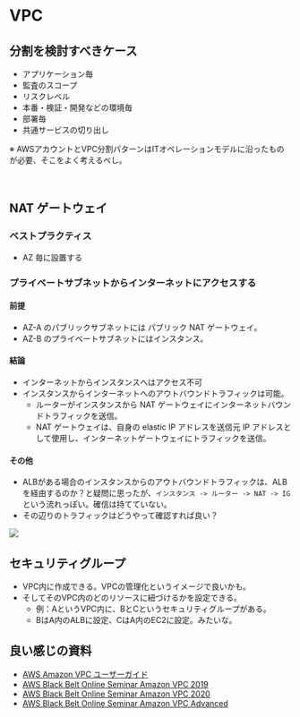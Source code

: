 # VPC
## 分割を検討すべきケース
- アプリケーション毎
- 監査のスコープ
- リスクレベル
- 本番・検証・開発などの環境毎
- 部署毎
- 共通サービスの切り出し

※ AWSアカウントとVPC分割パターンはITオペレーションモデルに沿ったものが必要、そこをよく考えるべし。

<br>

## NAT ゲートウェイ

### ベストプラクティス
- AZ 毎に設置する

### プライベートサブネットからインターネットにアクセスする

#### 前提
- AZ-A のパブリックサブネットには パブリック NAT ゲートウェイ。
- AZ-B のプライベートサブネットにはインスタンス。

#### 結論
- インターネットからインスタンスへはアクセス不可
- インスタンスからインターネットへのアウトバウンドトラフィックは可能。
  - ルーターがインスタンスから NAT ゲートウェイにインターネットバウンドトラフィックを送信。
  - NAT ゲートウェイは、自身の elastic IP アドレスを送信元 IP アドレスとして使用し、インターネットゲートウェイにトラフィックを送信。

#### その他
- ALBがある場合のインスタンスからのアウトバウンドトラフィックは、ALBを経由するのか？と疑問に思ったが、`インスタンス -> ルーター -> NAT -> IG` という流れっぽい。確信は持てていない。
- その辺りのトラフィックはどうやって確認すれば良い？

<img src="https://docs.aws.amazon.com/ja_jp/vpc/latest/userguide/images/nat-gateway-diagram.png">  

<br>

## セキュリティグループ
- VPC内に作成できる。VPCの管理化というイメージで良いかも。
- そしてそのVPC内のどのリソースに紐づけるかを設定できる。
  - 例：AというVPC内に、BとCというセキュリティグループがある。
  - BはA内のALBに設定、CはA内のEC2に設定。みたいな。 

## 良い感じの資料
- [AWS Amazon VPC ユーザーガイド](https://docs.aws.amazon.com/ja_jp/vpc/latest/userguide/what-is-amazon-vpc.html)
- [AWS Black Belt Online Seminar Amazon VPC 2019](https://youtu.be/aHEVvsk6pkI)
- [AWS Black Belt Online Seminar Amazon VPC 2020](https://youtu.be/JAzsGRS_o4c)
- [AWS Black Belt Online Seminar Amazon VPC Advanced](https://youtu.be/WCq_2-zkV44)


